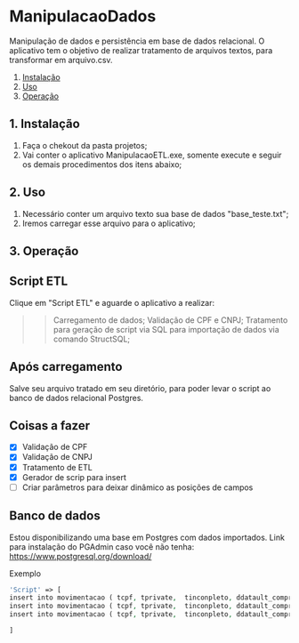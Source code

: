# ManipulacaoDados
Manipulação de dados e persistência em base de dados relacional. O aplicativo tem o objetivo de realizar tratamento de arquivos textos, para transformar em arquivo.csv.

1. [Instalação](#1-instalação)
2. [Uso](#2-Uso)
3. [Operação](#3-Operação)

## 1. Instalação

1. Faça o chekout da pasta projetos;
2. Vai conter o aplicativo ManipulacaoETL.exe, somente execute e seguir os demais procedimentos dos itens abaixo;

## 2. Uso

1. Necessário conter um arquivo texto sua base de dados "base_teste.txt";
2. Iremos carregar esse arquivo para o aplicativo;

## 3. Operação

## Script ETL 
Clique em "Script ETL" e aguarde o aplicativo a realizar: 
>> Carregamento de dados;
> Validação de CPF e CNPJ;
> Tratamento para geração de script via SQL para importação de dados via comando StructSQL; 

## Após carregamento
Salve seu arquivo tratado em seu diretório, para poder levar o script ao banco de dados relacional Postgres.

## Coisas a fazer

- [x] Validação de CPF
- [x] Validação de CNPJ
- [x] Tratamento de ETL
- [x] Gerador de scrip para insert
- [ ] Criar parâmetros para deixar dinâmico as posições de campos

## Banco de dados
Estou disponibilizando uma base em Postgres com dados importados. Link para instalação do PGAdmin caso você não tenha: https://www.postgresql.org/download/

Exemplo  

```php
'Script' => [
insert into movimentacao ( tcpf, tprivate,  tinconpleto, ddatault_compra, ntickt_medio,  ntickt_ult_compra, tcnpj_loja_freq, tcnpj_loja_ult_compra)  values ('04109164125','0','0','NULL','NULL','NULL','NULL','NULL');
insert into movimentacao ( tcpf, tprivate,  tinconpleto, ddatault_compra, ntickt_medio,  ntickt_ult_compra, tcnpj_loja_freq, tcnpj_loja_ult_compra)  values ('05818942198','0','0','NULL','NULL','NULL','NULL','NULL');
insert into movimentacao ( tcpf, tprivate,  tinconpleto, ddatault_compra, ntickt_medio,  ntickt_ult_compra, tcnpj_loja_freq, tcnpj_loja_ult_compra)  values ('76901343949','0','0','NULL','NULL','NULL','NULL','NULL');

]
```
